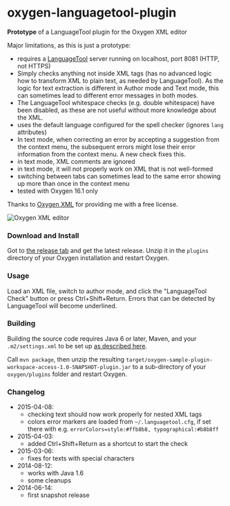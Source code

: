 oxygen-languagetool-plugin
==========================

**Prototype** of a LanguageTool plugin for the Oxygen XML editor

Major limitations, as this is just a prototype:

* requires a [LanguageTool](https://languagetool.org) server running on localhost,
  port 8081 (HTTP, not HTTPS)
* Simply checks anything not inside XML tags (has no advanced logic how to
  transform XML to plain text, as needed by LanguageTool). As the logic for
  text extraction is different in Author mode and Text mode, this can sometimes
  lead to different error messages in both modes.
* The LanguageTool whitespace checks (e.g. double whitespace) have been disabled,
  as these are not useful without more knowledge about the XML.
* uses the default language configured for the spell checker (ignores `lang` attributes)
* In text mode, when correcting an error by accepting a suggestion from the
  context menu, the subsequent errors might lose their error information
  from the context menu. A new check fixes this.
* in text mode, XML comments are ignored
* in text mode, it will not properly work on XML that is not well-formed
* switching between tabs can sometimes lead to the same error showing up more than
  once in the context menu
* tested with Oxygen 16.1 only

Thanks to [Oxygen XML](http://www.oxygenxml.com) for providing me with a free license.

![Oxygen XML editor](http://www.oxygenxml.com/img/resources/oxygen190x62.png)

### Download and Install

Got to [the release tab](https://github.com/danielnaber/oxygen-languagetool-plugin/releases) and get the
latest release. Unzip it in the `plugins` directory of your Oxygen installation and restart Oxygen.

### Usage

Load an XML file, switch to author mode, and click the "LanguageTool Check" button or press Ctrl+Shift+Return.
Errors that can be detected by LanguageTool will become underlined.

### Building

Building the source code requires Java 6 or later, Maven, and your `.m2/settings.xml` to be set up
[as described here](http://www.oxygenxml.com/oxygen_sdk_maven.html#maven_sdk_configuration).

Call `mvn package`, then unzip the resulting `target/oxygen-sample-plugin-workspace-access-1.0-SNAPSHOT-plugin.jar`
to a sub-directory of your `oxygen/plugins` folder and restart Oxygen.

### Changelog

* 2015-04-08:
    * checking text should now work properly for nested XML tags
    * colors error markers are loaded from `~/.languagetool.cfg`,
      if set there with e.g. `errorColors=style:#ffb8b8, typographical:#b8b8ff`
* 2015-04-03:
    * added Ctrl+Shift+Return as a shortcut to start the check
* 2015-03-06:
    * fixes for texts with special characters
* 2014-08-12:
    * works with Java 1.6
    * some cleanups
* 2014-06-14:
    * first snapshot release

